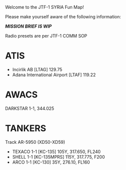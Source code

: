 Welcome to the JTF-1 SYRIA Fun Map!

Please make yourself aware of the following information:

***MISSION BRIEF IS WIP***

Radio presets are per JTF-1 COMM SOP


ATIS
====

- Incirlik AB [LTAG] 129.75
- Adana International Airport [LTAF] 119.22

AWACS
=====

DARKSTAR 1-1, 344.025

TANKERS
=======

Track AR-5950 (XD50-XD59) 
- TEXACO 1-1 [KC-135] 105Y, 317.650, FL240
- SHELL 1-1 [KC-135MPRS] 115Y, 317.775, F200
- ARCO 1-1 [KC-130] 35Y, 276.10, FL160 